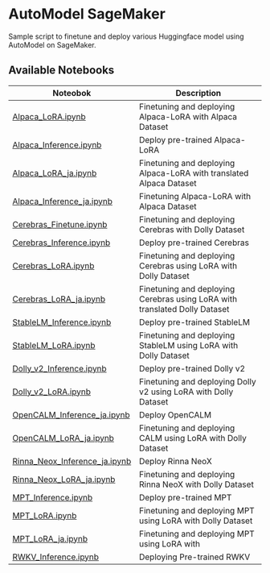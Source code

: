 # AutoModel SageMaker

Sample script to finetune and deploy various Huggingface model using AutoModel on SageMaker.

## Available Notebooks

| Noteobok | Description |
| -------- | ----------- |
| [Alpaca_LoRA.ipynb](AutoModel/Alpaca_LoRA.ipynb) | Finetuning and deploying Alpaca-LoRA with Alpaca Dataset |
| [Alpaca_Inference.ipynb](AutoModel/Alpaca_Inference.ipynb) | Deploy pre-trained Alpaca-LoRA |
| [Alpaca_LoRA_ja.ipynb](AutoModel/Alpaca_LoRA_ja.ipynb) | Finetuning and deploying Alpaca-LoRA with translated Alpaca Dataset |
| [Alpaca_Inference_ja.ipynb](AutoModel/Alpaca_Inference_ja.ipynb) | Finetuning Alpaca-LoRA with Alpaca Dataset |
| [Cerebras_Finetune.ipynb](AutoModel/Cerebras_Finetune.ipynb) | Finetuning and deploying Cerebras with Dolly Dataset |
| [Cerebras_Inference.ipynb](AutoModel/Cerebras_Inference.ipynb) | Deploy pre-trained Cerebras |
| [Cerebras_LoRA.ipynb](AutoModel/Cerebras_LoRA.ipynb) | Finetuning and deploying Cerebras using LoRA with Dolly Dataset |
| [Cerebras_LoRA_ja.ipynb](AutoModel/Cerebras_LoRA_ja.ipynb) | Finetuning and deploying Cerebras using LoRA with translated Dolly Dataset |
| [StableLM_Inference.ipynb](AutoModel/StableLM_Inference.ipynb) | Deploy pre-trained StableLM |
| [StableLM_LoRA.ipynb](AutoModel/StableLM_LoRA.ipynb) | Finetuning and deploying StableLM using LoRA with Dolly Dataset |
| [Dolly_v2_Inference.ipynb](AutoModel/Dolly_v2_Inference.ipynb) | Deploy pre-trained Dolly v2 |
| [Dolly_v2_LoRA.ipynb](AutoModel/Dolly_v2_LoRA.ipynb) | Finetuning and deploying Dolly v2 using LoRA with Dolly Dataset |
| [OpenCALM_Inference_ja.ipynb](AutoModel/OpenCALM_Inference_ja.ipynb) | Deploy OpenCALM |
| [OpenCALM_LoRA_ja.ipynb](AutoModel/OpenCALM_LoRA_ja.ipynb) | Finetuning and deploying CALM using LoRA with Dolly Dataset |
| [Rinna_Neox_Inference_ja.ipynb](AutoModel/Rinna_Neox_Inference_ja.ipynb) | Deploy Rinna NeoX |
| [Rinna_Neox_LoRA_ja.ipynb](AutoModel/Rinna_Neox_LoRA_ja.ipynb) | Finetuning and deploying Rinna NeoX with Dolly Dataset|
| [MPT_Inference.ipynb](AutoModel/MPT_Inference.ipynb) | Deploy pre-trained MPT |
| [MPT_LoRA.ipynb](AutoModel/MPT_LoRA.ipynb) | Finetuning and deploying MPT using LoRA with Dolly Dataset |
| [MPT_LoRA_ja.ipynb](AutoModel/MPT_LoRA_ja.ipynb) | Finetuning and deploying MPT using LoRA with |
| [RWKV_Inference.ipynb](AutoModel/RWKV_Inference.ipynb) | Deploying Pre-trained RWKV |